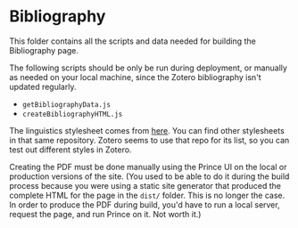 # Bibliography

This folder contains all the scripts and data needed for building the Bibliography page.

The following scripts should be only be run during deployment, or manually as needed on your local machine, since the Zotero bibliography isn't updated regularly.

- `getBibliographyData.js`
- `createBibliographyHTML.js`

The linguistics stylesheet comes from [here](https://github.com/citation-style-language/styles/blob/master/generic-style-rules-for-linguistics.csl). You can find other stylesheets in that same repository. Zotero seems to use that repo for its list, so you can test out different styles in Zotero.

Creating the PDF must be done manually using the Prince UI on the local or production versions of the site. (You used to be able to do it during the build process because you were using a static site generator that produced the complete HTML for the page in the `dist/` folder. This is no longer the case. In order to produce the PDF during build, you'd have to run a local server, request the page, and run Prince on it. Not worth it.)